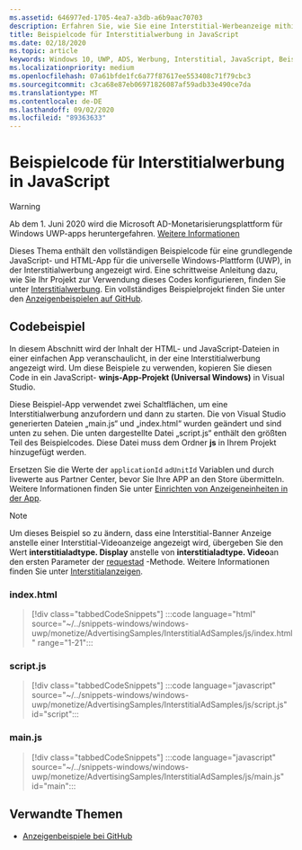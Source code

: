 ```yaml
---
ms.assetid: 646977ed-1705-4ea7-a3db-a6b9aac70703
description: Erfahren Sie, wie Sie eine Interstitial-Werbeanzeige mithilfe einer in JavaScript und HTML geschriebenen universelle Windows-Plattform (UWP)-app starten.
title: Beispielcode für Interstitialwerbung in JavaScript
ms.date: 02/18/2020
ms.topic: article
keywords: Windows 10, UWP, ADS, Werbung, Interstitial, JavaScript, Beispielcode
ms.localizationpriority: medium
ms.openlocfilehash: 07a61bfde1fc6a77f87617ee553408c71f79cbc3
ms.sourcegitcommit: c3ca68e87eb06971826087af59adb33e490ce7da
ms.translationtype: MT
ms.contentlocale: de-DE
ms.lasthandoff: 09/02/2020
ms.locfileid: "89363633"
---
```

# <a name="interstitial-ad-sample-code-in-javascript"></a>Beispielcode für Interstitialwerbung in JavaScript

>[!WARNING]
> Ab dem 1. Juni 2020 wird die Microsoft AD-Monetarisierungsplattform für Windows UWP-apps heruntergefahren. [Weitere Informationen](https://social.msdn.microsoft.com/Forums/windowsapps/en-US/db8d44cb-1381-47f7-94d3-c6ded3fea36f/microsoft-ad-monetization-platform-shutting-down-june-1st?forum=aiamgr)

Dieses Thema enthält den vollständigen Beispielcode für eine grundlegende JavaScript- und HTML-App für die universelle Windows-Plattform (UWP), in der Interstitialwerbung angezeigt wird. Eine schrittweise Anleitung dazu, wie Sie Ihr Projekt zur Verwendung dieses Codes konfigurieren, finden Sie unter [Interstitialwerbung](interstitial-ads.md). Ein vollständiges Beispielprojekt finden Sie unter den [Anzeigenbeispielen auf GitHub](https://github.com/Microsoft/Windows-universal-samples/tree/master/Samples/Advertising).

## <a name="code-example"></a>Codebeispiel

In diesem Abschnitt wird der Inhalt der HTML- und JavaScript-Dateien in einer einfachen App veranschaulicht, in der eine Interstitialwerbung angezeigt wird. Um diese Beispiele zu verwenden, kopieren Sie diesen Code in ein JavaScript- **winjs-App-Projekt (Universal Windows)** in Visual Studio.

Diese Beispiel-App verwendet zwei Schaltflächen, um eine Interstitialwerbung anzufordern und dann zu starten. Die von Visual Studio generierten Dateien „main.js“ und „index.html“ wurden geändert und sind unten zu sehen. Die unten dargestellte Datei „script.js“ enthält den größten Teil des Beispielcodes. Diese Datei muss dem Ordner **js** in Ihrem Projekt hinzugefügt werden.

Ersetzen Sie die Werte der ```applicationId``` ```adUnitId``` Variablen und durch livewerte aus Partner Center, bevor Sie Ihre APP an den Store übermitteln. Weitere Informationen finden Sie unter [Einrichten von Anzeigeneinheiten in der App](set-up-ad-units-in-your-app.md#live-ad-units).

> [!NOTE]
> Um dieses Beispiel so zu ändern, dass eine Interstitial-Banner Anzeige anstelle einer Interstitial-Videoanzeige angezeigt wird, übergeben Sie den Wert **interstitialadtype. Display** anstelle von **interstitialadtype. Video**an den ersten Parameter der [requestad](/uwp/api/microsoft.advertising.winrt.ui.interstitialad.requestad) -Methode. Weitere Informationen finden Sie unter [Interstitialanzeigen](interstitial-ads.md).

### <a name="indexhtml"></a>index.html

> [!div class="tabbedCodeSnippets"]
:::code language="html" source="~/../snippets-windows/windows-uwp/monetize/AdvertisingSamples/InterstitialAdSamples/js/index.html" range="1-21":::

### <a name="scriptjs"></a>script.js

> [!div class="tabbedCodeSnippets"]
:::code language="javascript" source="~/../snippets-windows/windows-uwp/monetize/AdvertisingSamples/InterstitialAdSamples/js/script.js" id="script":::

### <a name="mainjs"></a>main.js

> [!div class="tabbedCodeSnippets"]
:::code language="javascript" source="~/../snippets-windows/windows-uwp/monetize/AdvertisingSamples/InterstitialAdSamples/js/main.js" id="main":::

## <a name="related-topics"></a>Verwandte Themen

* [Anzeigenbeispiele bei GitHub](https://github.com/Microsoft/Windows-universal-samples/tree/master/Samples/Advertising)

 
